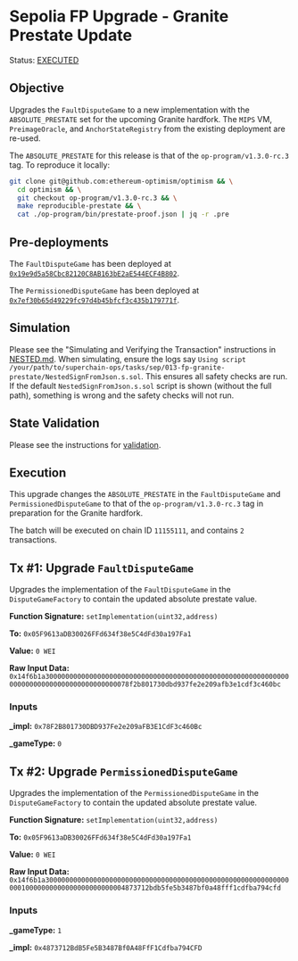 # Sepolia FP Upgrade - Granite Prestate Update

Status: [EXECUTED](https://sepolia.etherscan.io/tx/0xfe610500768bc2abe92d23c86ac0bb2a9d2e086193214e104e8fb930090c679d)

## Objective

Upgrades the `FaultDisputeGame` to a new implementation with the `ABSOLUTE_PRESTATE` set for the upcoming Granite
hardfork. The `MIPS` VM, `PreimageOracle`, and `AnchorStateRegistry` from the existing deployment are re-used.

The `ABSOLUTE_PRESTATE` for this release is that of the `op-program/v1.3.0-rc.3` tag. To reproduce it locally:

```sh
git clone git@github.com:ethereum-optimism/optimism && \
  cd optimism && \
  git checkout op-program/v1.3.0-rc.3 && \
  make reproducible-prestate && \
  cat ./op-program/bin/prestate-proof.json | jq -r .pre
```

## Pre-deployments

The `FaultDisputeGame` has been deployed at [`0x19e9d5a58Cbc82120C8AB163bE2aE544ECF4B802`](https://sepolia.etherscan.io/address/0x19e9d5a58cbc82120c8ab163be2ae544ecf4b802).

The `PermissionedDisputeGame` has been deployed at [`0x7ef30b65d49229fc97d4b45bfcf3c435b179771f`](https://sepolia.etherscan.io/address/0x7ef30b65d49229fc97d4b45bfcf3c435b179771f).

## Simulation

Please see the "Simulating and Verifying the Transaction" instructions in [NESTED.md](../../../NESTED.md).
When simulating, ensure the logs say `Using script /your/path/to/superchain-ops/tasks/sep/013-fp-granite-prestate/NestedSignFromJson.s.sol`.
This ensures all safety checks are run. If the default `NestedSignFromJson.s.sol` script is shown (without the full path), something is wrong and the safety checks will not run.

## State Validation

Please see the instructions for [validation](./VALIDATION.md).

## Execution

This upgrade changes the `ABSOLUTE_PRESTATE` in the `FaultDisputeGame` and `PermissionedDisputeGame` to that of the `op-program/v1.3.0-rc.3` tag in preparation for the Granite hardfork.

The batch will be executed on chain ID `11155111`, and contains `2` transactions.

## Tx #1: Upgrade `FaultDisputeGame`

Upgrades the implementation of the `FaultDisputeGame` in the `DisputeGameFactory` to contain the updated absolute prestate value.

**Function Signature:** `setImplementation(uint32,address)`

**To:** `0x05F9613aDB30026FFd634f38e5C4dFd30a197Fa1`

**Value:** `0 WEI`

**Raw Input Data:** `0x14f6b1a3000000000000000000000000000000000000000000000000000000000000000000000000000000000000000078f2b801730dbd937fe2e209afb3e1cdf3c460bc`

### Inputs

**\_impl:** `0x78F2B801730DBD937Fe2e209aFB3E1CdF3c460Bc`

**\_gameType:** `0`

## Tx #2: Upgrade `PermissionedDisputeGame`

Upgrades the implementation of the `PermissionedDisputeGame` in the `DisputeGameFactory` to contain the updated absolute prestate value.

**Function Signature:** `setImplementation(uint32,address)`

**To:** `0x05F9613aDB30026FFd634f38e5C4dFd30a197Fa1`

**Value:** `0 WEI`

**Raw Input Data:** `0x14f6b1a300000000000000000000000000000000000000000000000000000000000000010000000000000000000000004873712bdb5fe5b3487bf0a48fff1cdfba794cfd`

### Inputs

**\_gameType:** `1`

**\_impl:** `0x4873712BdB5Fe5B3487Bf0A48FfF1Cdfba794CFD`
